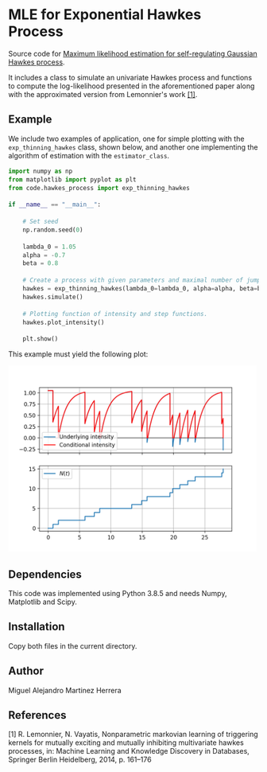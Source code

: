 # MLE for Exponential Hawkes Process

Source code for [Maximum likelihood estimation for self-regulating Gaussian Hawkes process](https://arxiv.org/abs/2103.05299).

It includes a class to simulate an univariate Hawkes process and functions to compute the log-likelihood presented in the aforementioned paper along with the approximated version from Lemonnier's work [[1]](#1).

## Example

We include two examples of application, one for simple plotting with the ```exp_thinning_hawkes``` class, shown below, and another one implementing the algorithm of estimation with the ```estimator_class```.

```py
import numpy as np
from matplotlib import pyplot as plt
from code.hawkes_process import exp_thinning_hawkes

if __name__ == "__main__":

    # Set seed
    np.random.seed(0)

    lambda_0 = 1.05
    alpha = -0.7
    beta = 0.8
    
    # Create a process with given parameters and maximal number of jumps.
    hawkes = exp_thinning_hawkes(lambda_0=lambda_0, alpha=alpha, beta=beta, max_jumps=15)
    hawkes.simulate()
    
    # Plotting function of intensity and step functions.
    hawkes.plot_intensity()

    plt.show()

```
This example must yield the following plot:

<img src="./examples/plot_simulation.png" width="500">

## Dependencies

This code was implemented using Python 3.8.5 and needs Numpy, Matplotlib and Scipy.

## Installation

Copy both files in the current directory.

## Author

Miguel Alejandro Martinez Herrera

## References

<a id="1">[1]</a>
R. Lemonnier, N. Vayatis, Nonparametric markovian learning of triggering kernels for mutually exciting and mutually inhibiting multivariate hawkes processes, in: Machine Learning and Knowledge Discovery in Databases, Springer Berlin Heidelberg, 2014, p. 161–176
